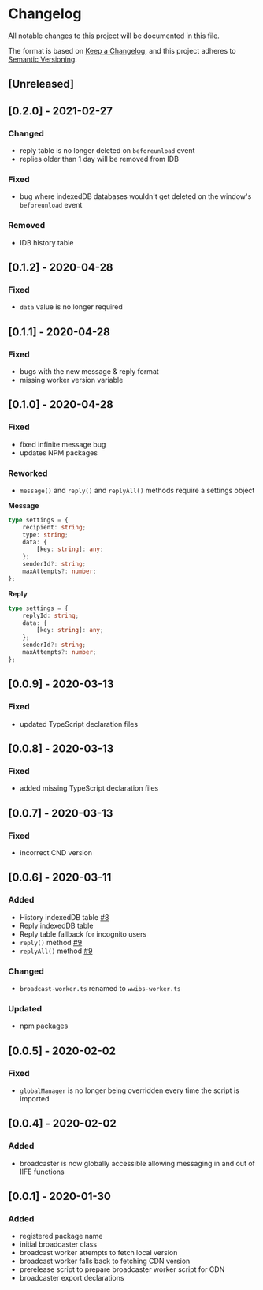 # Changelog

All notable changes to this project will be documented in this file.

The format is based on [Keep a Changelog](https://keepachangelog.com/en/1.0.0/),
and this project adheres to [Semantic Versioning](https://semver.org/spec/v2.0.0.html).

## [Unreleased]

## [0.2.0] - 2021-02-27

### Changed

- reply table is no longer deleted on `beforeunload` event
- replies older than 1 day will be removed from IDB

### Fixed

- bug where indexedDB databases wouldn't get deleted on the window's `beforeunload` event

### Removed

- IDB history table

## [0.1.2] - 2020-04-28

### Fixed

-   `data` value is no longer required

## [0.1.1] - 2020-04-28

### Fixed

-   bugs with the new message & reply format
-   missing worker version variable

## [0.1.0] - 2020-04-28

### Fixed

-   fixed infinite message bug
-   updates NPM packages

### Reworked

-   `message()` and `reply()` and `replyAll()` methods require a settings object

**Message**

```typescript
type settings = {
    recipient: string;
    type: string;
    data: {
        [key: string]: any;
    };
    senderId?: string;
    maxAttempts?: number;
};
```

**Reply**

```typescript
type settings = {
    replyId: string;
    data: {
        [key: string]: any;
    };
    senderId?: string;
    maxAttempts?: number;
};
```

## [0.0.9] - 2020-03-13

### Fixed

-   updated TypeScript declaration files

## [0.0.8] - 2020-03-13

### Fixed

-   added missing TypeScript declaration files

## [0.0.7] - 2020-03-13

### Fixed

-   incorrect CND version

## [0.0.6] - 2020-03-11

### Added

-   History indexedDB table [#8](https://github.com/Pageworks/wwibs/issues/8)
-   Reply indexedDB table
-   Reply table fallback for incognito users
-   `reply()` method [#9](https://github.com/Pageworks/wwibs/issues/9)
-   `replyAll()` method [#9](https://github.com/Pageworks/wwibs/issues/9)

### Changed

-   `broadcast-worker.ts` renamed to `wwibs-worker.ts`

### Updated

-   npm packages

## [0.0.5] - 2020-02-02

### Fixed

-   `globalManager` is no longer being overridden every time the script is imported

## [0.0.4] - 2020-02-02

### Added

-   broadcaster is now globally accessible allowing messaging in and out of IIFE functions

## [0.0.1] - 2020-01-30

### Added

-   registered package name
-   initial broadcaster class
-   broadcast worker attempts to fetch local version
-   broadcast worker falls back to fetching CDN version
-   prerelease script to prepare broadcaster worker script for CDN
-   broadcaster export declarations
